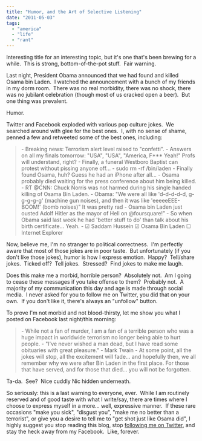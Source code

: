 ```yaml
---
title: "Humor, and the Art of Selective Listening"
date: "2011-05-03"
tags:
  - "america"
  - "life"
  - "rant"
---
```


Interesting title for an interesting topic, but it's one that's been brewing for a while.  This is strong, bottom-of-the-pot stuff.  Fair warning.

Last night, President Obama announced that we had found and killed Osama bin Laden.  I watched the announcement with a bunch of my friends in my dorm room.  There was no real morbidity, there was no shock, there was no jubilant celebration (though most of us cracked open a beer).  But one thing was prevalent.

Humor.

Twitter and Facebook exploded with various pop culture jokes.  We searched around with glee for the best ones.  I, with no sense of shame, penned a few and retweeted some of the best ones, including:

> \- Breaking news: Terrorism alert level raised to "confetti". - Answers on all my finals tomorrow: "USA", "USA", "America, F\*\*\* Yeah!" Profs will understand, right? - Finally, a funeral Westboro Baptist can protest without pissing anyone off... - sudo rm -rf /bin/laden - Finally found Osama, huh? Guess he had an iPhone after all... - Osama probably died waiting for the press conference about him being killed. - RT @CNN: Chuck Norris was not harmed during his single handed killing of Osama Bin Laden. - Obama: "We were all like 'd-d-d-d-d, g-g-g-g-g' (machine gun noises), and then it was like 'eeeeeEEE-BOOM!' (bomb noises)" It was pretty rad - Osama bin Laden just ousted Adolf Hitler as the mayor of Hell on @foursquare!” - So when Obama said last week he had 'better stuff to do' than talk about his birth certificate... Yeah. - ☑ Saddam Hussein ☑ Osama Bin Laden ☐ Internet Explorer

Now, believe me, I'm no stranger to political correctness.  I'm perfectly aware that most of those jokes are in poor taste.  But unfortunately (if you don't like those jokes), humor is how I express emotion.  Happy?  Tell/share jokes.  Ticked off?  Tell jokes.  Stressed?  Find jokes to make me laugh.

Does this make me a morbid, horrible person?  Absolutely not.  Am I going to cease these messages if you take offense to them?  Probably not.  A majority of my communication this day and age is made through social media.  I never asked for you to follow me on Twitter, you did that on your own.  If you don't like it, there's always an "unfollow" button.

To prove I'm not morbid and not blood-thirsty, let me show you what I posted on Facebook last night/this morning:

> \- While not a fan of murder, I am a fan of a terrible person who was a huge impact in worldwide terrorism no longer being able to hurt people. - "I've never wished a man dead, but I have read some obituaries with great pleasure." - Mark Twain - At some point, all the jokes will stop, all the excitement will fade... and hopefully then, we all remember why we were after Bin Laden in the first place. For those that have served, and for those that died... you will not be forgotten.

Ta-da.  See?  Nice cuddly Nic hidden underneath.

So seriously: this is a last warning to everyone, ever.  While I am routinely reserved and of good taste with what I write/say, there are times where I choose to express myself in a more... well, expressive manner.  If these rare occasions "make you sick", "disgust you", "make me no better than a terrorist", or give you a desire to tell me to "get shot just like Osama did", I highly suggest you stop reading this blog, stop [following me on Twitter](http://www.twitter.com/niclake), and stay the heck away from my Facebook.  Like, forever.

</rant>
